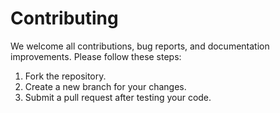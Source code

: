 # Contributing

We welcome all contributions, bug reports, and documentation improvements. Please follow these steps:

1. Fork the repository.
2. Create a new branch for your changes.
3. Submit a pull request after testing your code.
